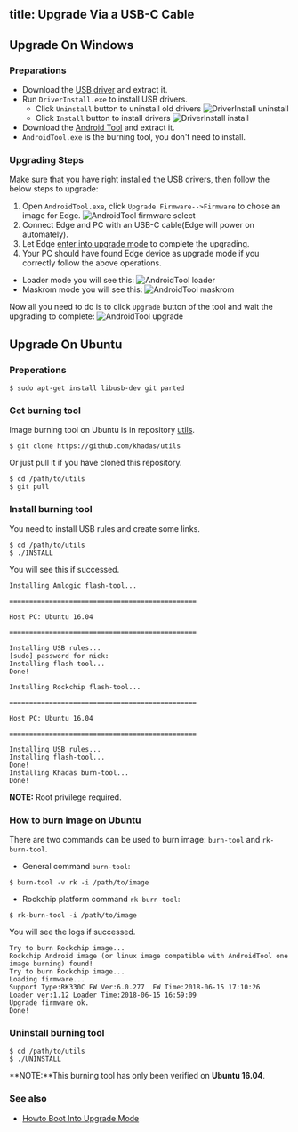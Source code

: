 title: Upgrade Via a USB-C Cable
---
## Upgrade On Windows
### Preparations
* Download the [USB driver](http://www.mediafire.com/file/h2adcu2u9245y12/DriverAssitant_v4.6.zip) and extract it.
* Run `DriverInstall.exe` to install USB drivers.
  * Click `Uninstall` button to uninstall old drivers
  ![DriverInstall uninstall](/images/edge/DriverInstall_uninstall.png)
  * Click `Install` button to install drivers
  ![DriverInstall install](/images/edge/DriverInstall_install.png)
* Download the [Android Tool](http://www.mediafire.com/file/on2h681x6tmi5mm/AndroidTool_Release_en_v2.55.zip) and extract it.
* `AndroidTool.exe` is the burning tool, you don't need to install.

### Upgrading Steps
Make sure that you have right installed the USB drivers, then follow the below steps to upgrade:

1. Open `AndroidTool.exe`, click `Upgrade Firmware-->Firmware` to chose an image for Edge.
![AndroidTool firmware select](/images/edge/AndroldTool_firmware.png)
2. Connect Edge and PC with an USB-C cable(Edge will power on automately).
3. Let Edge [enter into upgrade mode](/edge/HowtoBootIntoUpgradeMode.html) to complete the upgrading.
4. Your PC should have found Edge device as upgrade mode if you correctly follow the above operations.
* Loader mode you will see this:
![AndroidTool loader](/images/edge/AndroldTool_loader.png)
* Maskrom mode you will see this:
![AndroidTool maskrom](/images/edge/AndroldTool_maskrom.png)

Now all you need to do is to click `Upgrade` button of the tool and wait the upgrading to complete:
![AndroidTool upgrade](/images/edge/AndroldTool_upgrade.png)

## Upgrade On Ubuntu
### Preperations
```
$ sudo apt-get install libusb-dev git parted
```
### Get burning tool
Image burning tool on Ubuntu is in repository [utils](https://github.com/khadas/utils).
```
$ git clone https://github.com/khadas/utils
```
Or just pull it if you have cloned this repository.
```
$ cd /path/to/utils
$ git pull
```
### Install burning tool
You need to install USB rules and create some links.
```
$ cd /path/to/utils
$ ./INSTALL
```
You will see this if successed.
```
Installing Amlogic flash-tool...

===============================================

Host PC: Ubuntu 16.04

===============================================

Installing USB rules...
[sudo] password for nick: 
Installing flash-tool...
Done!

Installing Rockchip flash-tool...

===============================================

Host PC: Ubuntu 16.04

===============================================

Installing USB rules...
Installing flash-tool...
Done!
Installing Khadas burn-tool...
Done!
```
**NOTE:** Root privilege required.

### How to burn image on Ubuntu
There are two commands can be used to burn image: `burn-tool` and `rk-burn-tool`.

* General command `burn-tool`:

```
$ burn-tool -v rk -i /path/to/image
```

* Rockchip platform command `rk-burn-tool`:

```
$ rk-burn-tool -i /path/to/image
```

You will see the logs if successed.
```
Try to burn Rockchip image...
Rockchip Android image (or linux image compatible with AndroidTool one image burning) found!
Try to burn Rockchip image...
Loading firmware...
Support Type:RK330C	FW Ver:6.0.277	FW Time:2018-06-15 17:10:26
Loader ver:1.12	Loader Time:2018-06-15 16:59:09
Upgrade firmware ok.
Done!
```

### Uninstall burning tool
```
$ cd /path/to/utils
$ ./UNINSTALL
```

**NOTE:**This burning tool has only been verified on **Ubuntu 16.04**.

### See also
* [Howto Boot Into Upgrade Mode](/edge/HowtoBootIntoUpgradeMode.html)

